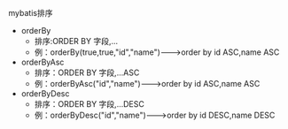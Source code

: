 mybatis排序

* orderBy
  * 排序:ORDER BY 字段,...
  * 例：orderBy(true,true,"id","name")--->order by id ASC,name ASC
* orderByAsc
  * 排序：ORDER BY 字段,...ASC
  * 例：orderByAsc("id","name")--->order by id ASC,name ASC
* orderByDesc
  * 排序：ORDER BY 字段,...DESC
  * 例：orderByDesc("id","name")--->order by id DESC,name DESC